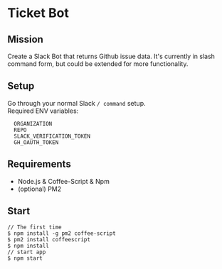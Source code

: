 # Ticket Bot

## Mission
Create a Slack Bot that returns Github issue data. It's currently in slash command form, but could be extended for more functionality.

## Setup
Go through your normal Slack `/ command` setup.  
Required ENV variables:
```
  ORGANIZATION
  REPO
  SLACK_VERIFICATION_TOKEN
  GH_OAUTH_TOKEN
```

## Requirements
- Node.js & Coffee-Script & Npm
- (optional) PM2

## Start
```
// The first time
$ npm install -g pm2 coffee-script
$ pm2 install coffeescript
$ npm install
// start app
$ npm start